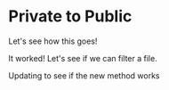 # Private to Public

Let's see how this goes!

It worked! Let's see if we can filter a file.

Updating to see if the new method works